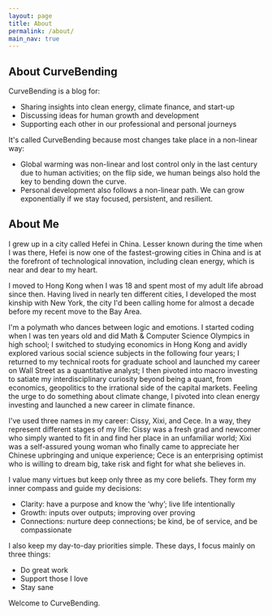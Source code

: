 ```yaml
---
layout: page
title: About
permalink: /about/
main_nav: true
---
```


## About CurveBending
CurveBending is a blog for:
- Sharing insights into clean energy, climate finance, and start-up
- Discussing ideas for human growth and development
- Supporting each other in our professional and personal journeys

It's called CurveBending because most changes take place in a non-linear way:
- Global warming was non-linear and lost control only in the last century due to human activities; on the flip side, we human beings also hold the key to bending down the curve.
- Personal development also follows a non-linear path. We can grow exponentially if we stay focused, persistent, and resilient.

## About Me
I grew up in a city called Hefei in China. Lesser known during the time when I was there, Hefei is now one of the fastest-growing cities in China and is at the forefront of technological innovation, including clean energy, which is near and dear to my heart.

I moved to Hong Kong when I was 18 and spent most of my adult life abroad since then. Having lived in nearly ten different cities, I developed the most kinship with New York, the city I'd been calling home for almost a decade before my recent move to the Bay Area.

I'm a polymath who dances between logic and emotions. I started coding when I was ten years old and did Math & Computer Science Olympics in high school; I switched to studying economics in Hong Kong and avidly explored various social science subjects in the following four years; I returned to my technical roots for graduate school and launched my career on Wall Street as a quantitative analyst; I then pivoted into macro investing to satiate my interdisciplinary curiosity beyond being a quant, from economics, geopolitics to the irrational side of the capital markets. Feeling the urge to do something about climate change, I pivoted into clean energy investing and launched a new career in climate finance.

I've used three names in my career: Cissy, Xixi, and Cece. In a way, they represent different stages of my life: Cissy was a fresh grad and newcomer who simply wanted to fit in and find her place in an unfamiliar world; Xixi was a self-assured young woman who finally came to appreciate her Chinese upbringing and unique experience; Cece is an enterprising optimist who is willing to dream big, take risk and fight for what she believes in.

I value many virtues but keep only three as my core beliefs. They form my inner compass and guide my decisions:
- Clarity: have a purpose and know the ‘why’; live life intentionally
- Growth: inputs over outputs; improving over proving
- Connections: nurture deep connections; be kind, be of service, and be compassionate
 
I also keep my day-to-day priorities simple. These days, I focus mainly on three things:
- Do great work
- Support those I love
- Stay sane


Welcome to CurveBending.


  




